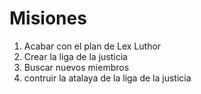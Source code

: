 # Misiones

1. Acabar con el plan de Lex Luthor
2. Crear la liga de la justicia
3. Buscar nuevos miembros
4. contruir la atalaya de la liga de la justicia
